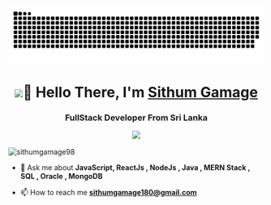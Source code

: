<!-- cover photo -->
<div align="center">
  <a href="https://github.com/SithumGamage98?tab=repositories">
  <img  src="https://github.com/1999AZZAR/1999AZZAR/blob/main/resources/img/grid-snake.svg"
       alt="snake" /></a>
</div>

<h1 align="center"><img src="https://raw.githubusercontent.com/sidbelbase/sidbelbase/master/wave.gif" width="30px">🙋 Hello There, I'm <a href="https://sidbelbase.me">Sithum Gamage</a></h1></center>

<!--header-->
<h3 align="center">FullStack Developer From Sri Lanka
</h3>

<!--welcome text -->
<div align="center">
<img src="https://readme-typing-svg.herokuapp.com?color=fff&width=480&height=65&lines=WELCOME+TO+MY+PROFILE+.+.+.;+.+.+.&center=true"></a> </div>

<!-- Programmer image-->
<p align="left"> <img src="https://komarev.com/ghpvc/?username=sithumgamage98&label=Profile%20views&color=0e75b6&style=flat" alt="sithumgamage98" /></p>

<!--profile details-->
- 💬 Ask me about **JavaScript, ReactJs , NodeJs , Java , MERN Stack , SQL , Oracle , MongoDB**

- 📫 How to reach me **sithumgamage180@gmail.com**






